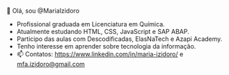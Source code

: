  👋 Olá, sou @MariaIzidoro
   -  Profissional graduada em Licenciatura em Química.
   - Atualmente estudando HTML, CSS, JavaScript e SAP ABAP.
   - Participo das aulas com Descodificadas, ElasNaTech e Azapi Academy.
   - Tenho interesse em aprender sobre tecnologia da informação.
   - 📫 Contatos: https://www.linkedin.com/in/maria-izidoro/ e mfa.izidoro@gmail.com 



<!---
MariaIzidoro/MariaIzidoro is a ✨ special ✨ repository because its `README.md` (this file) appears on your GitHub profile.
You can click the Preview link to take a look at your changes.
--->
